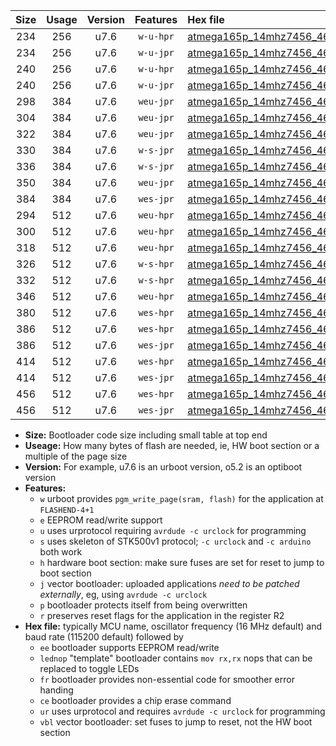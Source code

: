 |Size|Usage|Version|Features|Hex file|
|:-:|:-:|:-:|:-:|:--|
|234|256|u7.6|`w-u-hpr`|[atmega165p_14mhz7456_460800bps_ur.hex](https://raw.githubusercontent.com/stefanrueger/urboot/main//atmega165p_14mhz7456_460800bps_ur.hex)|
|234|256|u7.6|`w-u-jpr`|[atmega165p_14mhz7456_460800bps_ur_vbl.hex](https://raw.githubusercontent.com/stefanrueger/urboot/main//atmega165p_14mhz7456_460800bps_ur_vbl.hex)|
|240|256|u7.6|`w-u-hpr`|[atmega165p_14mhz7456_460800bps_lednop_ur.hex](https://raw.githubusercontent.com/stefanrueger/urboot/main//atmega165p_14mhz7456_460800bps_lednop_ur.hex)|
|240|256|u7.6|`w-u-jpr`|[atmega165p_14mhz7456_460800bps_lednop_ur_vbl.hex](https://raw.githubusercontent.com/stefanrueger/urboot/main//atmega165p_14mhz7456_460800bps_lednop_ur_vbl.hex)|
|298|384|u7.6|`weu-jpr`|[atmega165p_14mhz7456_460800bps_ee_ur_vbl.hex](https://raw.githubusercontent.com/stefanrueger/urboot/main//atmega165p_14mhz7456_460800bps_ee_ur_vbl.hex)|
|304|384|u7.6|`weu-jpr`|[atmega165p_14mhz7456_460800bps_ee_lednop_ur_vbl.hex](https://raw.githubusercontent.com/stefanrueger/urboot/main//atmega165p_14mhz7456_460800bps_ee_lednop_ur_vbl.hex)|
|322|384|u7.6|`weu-jpr`|[atmega165p_14mhz7456_460800bps_ee_lednop_fr_ur_vbl.hex](https://raw.githubusercontent.com/stefanrueger/urboot/main//atmega165p_14mhz7456_460800bps_ee_lednop_fr_ur_vbl.hex)|
|330|384|u7.6|`w-s-jpr`|[atmega165p_14mhz7456_460800bps_vbl.hex](https://raw.githubusercontent.com/stefanrueger/urboot/main//atmega165p_14mhz7456_460800bps_vbl.hex)|
|336|384|u7.6|`w-s-jpr`|[atmega165p_14mhz7456_460800bps_lednop_vbl.hex](https://raw.githubusercontent.com/stefanrueger/urboot/main//atmega165p_14mhz7456_460800bps_lednop_vbl.hex)|
|350|384|u7.6|`weu-jpr`|[atmega165p_14mhz7456_460800bps_ee_lednop_fr_ce_ur_vbl.hex](https://raw.githubusercontent.com/stefanrueger/urboot/main//atmega165p_14mhz7456_460800bps_ee_lednop_fr_ce_ur_vbl.hex)|
|384|384|u7.6|`wes-jpr`|[atmega165p_14mhz7456_460800bps_ee_vbl.hex](https://raw.githubusercontent.com/stefanrueger/urboot/main//atmega165p_14mhz7456_460800bps_ee_vbl.hex)|
|294|512|u7.6|`weu-hpr`|[atmega165p_14mhz7456_460800bps_ee_ur.hex](https://raw.githubusercontent.com/stefanrueger/urboot/main//atmega165p_14mhz7456_460800bps_ee_ur.hex)|
|300|512|u7.6|`weu-hpr`|[atmega165p_14mhz7456_460800bps_ee_lednop_ur.hex](https://raw.githubusercontent.com/stefanrueger/urboot/main//atmega165p_14mhz7456_460800bps_ee_lednop_ur.hex)|
|318|512|u7.6|`weu-hpr`|[atmega165p_14mhz7456_460800bps_ee_lednop_fr_ur.hex](https://raw.githubusercontent.com/stefanrueger/urboot/main//atmega165p_14mhz7456_460800bps_ee_lednop_fr_ur.hex)|
|326|512|u7.6|`w-s-hpr`|[atmega165p_14mhz7456_460800bps.hex](https://raw.githubusercontent.com/stefanrueger/urboot/main//atmega165p_14mhz7456_460800bps.hex)|
|332|512|u7.6|`w-s-hpr`|[atmega165p_14mhz7456_460800bps_lednop.hex](https://raw.githubusercontent.com/stefanrueger/urboot/main//atmega165p_14mhz7456_460800bps_lednop.hex)|
|346|512|u7.6|`weu-hpr`|[atmega165p_14mhz7456_460800bps_ee_lednop_fr_ce_ur.hex](https://raw.githubusercontent.com/stefanrueger/urboot/main//atmega165p_14mhz7456_460800bps_ee_lednop_fr_ce_ur.hex)|
|380|512|u7.6|`wes-hpr`|[atmega165p_14mhz7456_460800bps_ee.hex](https://raw.githubusercontent.com/stefanrueger/urboot/main//atmega165p_14mhz7456_460800bps_ee.hex)|
|386|512|u7.6|`wes-hpr`|[atmega165p_14mhz7456_460800bps_ee_lednop.hex](https://raw.githubusercontent.com/stefanrueger/urboot/main//atmega165p_14mhz7456_460800bps_ee_lednop.hex)|
|386|512|u7.6|`wes-jpr`|[atmega165p_14mhz7456_460800bps_ee_lednop_vbl.hex](https://raw.githubusercontent.com/stefanrueger/urboot/main//atmega165p_14mhz7456_460800bps_ee_lednop_vbl.hex)|
|414|512|u7.6|`wes-hpr`|[atmega165p_14mhz7456_460800bps_ee_lednop_fr.hex](https://raw.githubusercontent.com/stefanrueger/urboot/main//atmega165p_14mhz7456_460800bps_ee_lednop_fr.hex)|
|414|512|u7.6|`wes-jpr`|[atmega165p_14mhz7456_460800bps_ee_lednop_fr_vbl.hex](https://raw.githubusercontent.com/stefanrueger/urboot/main//atmega165p_14mhz7456_460800bps_ee_lednop_fr_vbl.hex)|
|456|512|u7.6|`wes-hpr`|[atmega165p_14mhz7456_460800bps_ee_lednop_fr_ce.hex](https://raw.githubusercontent.com/stefanrueger/urboot/main//atmega165p_14mhz7456_460800bps_ee_lednop_fr_ce.hex)|
|456|512|u7.6|`wes-jpr`|[atmega165p_14mhz7456_460800bps_ee_lednop_fr_ce_vbl.hex](https://raw.githubusercontent.com/stefanrueger/urboot/main//atmega165p_14mhz7456_460800bps_ee_lednop_fr_ce_vbl.hex)|

- **Size:** Bootloader code size including small table at top end
- **Useage:** How many bytes of flash are needed, ie, HW boot section or a multiple of the page size
- **Version:** For example, u7.6 is an urboot version, o5.2 is an optiboot version
- **Features:**
  + `w` urboot provides `pgm_write_page(sram, flash)` for the application at `FLASHEND-4+1`
  + `e` EEPROM read/write support
  + `u` uses urprotocol requiring `avrdude -c urclock` for programming
  + `s` uses skeleton of STK500v1 protocol; `-c urclock` and `-c arduino` both work
  + `h` hardware boot section: make sure fuses are set for reset to jump to boot section
  + `j` vector bootloader: uploaded applications *need to be patched externally*, eg, using `avrdude -c urclock`
  + `p` bootloader protects itself from being overwritten
  + `r` preserves reset flags for the application in the register R2
- **Hex file:** typically MCU name, oscillator frequency (16 MHz default) and baud rate (115200 default) followed by
  + `ee` bootloader supports EEPROM read/write
  + `lednop` "template" bootloader contains `mov rx,rx` nops that can be replaced to toggle LEDs
  + `fr` bootloader provides non-essential code for smoother error handing
  + `ce` bootloader provides a chip erase command
  + `ur` uses urprotocol and requires `avrdude -c urclock` for programming
  + `vbl` vector bootloader: set fuses to jump to reset, not the HW boot section
